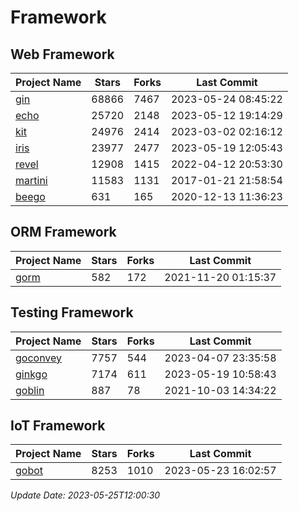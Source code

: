 # Framework

## Web Framework
| Project Name | Stars | Forks | Last Commit |
| ------------ | ----- | ----- | ----------- |
| [gin](https://github.com/gin-gonic/gin) | 68866 | 7467 | 2023-05-24 08:45:22 |
| [echo](https://github.com/labstack/echo) | 25720 | 2148 | 2023-05-12 19:14:29 |
| [kit](https://github.com/go-kit/kit) | 24976 | 2414 | 2023-03-02 02:16:12 |
| [iris](https://github.com/kataras/iris) | 23977 | 2477 | 2023-05-19 12:05:43 |
| [revel](https://github.com/revel/revel) | 12908 | 1415 | 2022-04-12 20:53:30 |
| [martini](https://github.com/go-martini/martini) | 11583 | 1131 | 2017-01-21 21:58:54 |
| [beego](https://github.com/astaxie/beego) | 631 | 165 | 2020-12-13 11:36:23 |

## ORM Framework
| Project Name | Stars | Forks | Last Commit |
| ------------ | ----- | ----- | ----------- |
| [gorm](https://github.com/jinzhu/gorm) | 582 | 172 | 2021-11-20 01:15:37 |

## Testing Framework
| Project Name | Stars | Forks | Last Commit |
| ------------ | ----- | ----- | ----------- |
| [goconvey](https://github.com/smartystreets/goconvey) | 7757 | 544 | 2023-04-07 23:35:58 |
| [ginkgo](https://github.com/onsi/ginkgo) | 7174 | 611 | 2023-05-19 10:58:43 |
| [goblin](https://github.com/franela/goblin) | 887 | 78 | 2021-10-03 14:34:22 |

## IoT Framework
| Project Name | Stars | Forks | Last Commit |
| ------------ | ----- | ----- | ----------- |
| [gobot](https://github.com/hybridgroup/gobot) | 8253 | 1010 | 2023-05-23 16:02:57 |

*Update Date: 2023-05-25T12:00:30*